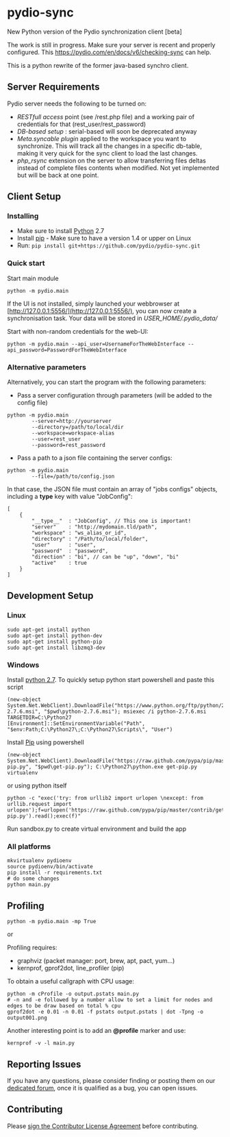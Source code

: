 pydio-sync
==========

New Python version of the Pydio synchronization client [beta]

The work is still in progress. Make sure your server is recent and properly configured. This https://pydio.com/en/docs/v6/checking-sync can help.

This is a python rewrite of the former java-based synchro client.

## Server Requirements
Pydio server needs the following to be turned on:
 * *RESTfull access* point (see /rest.php file) and a working pair of credentials for that (rest_user/rest_password)
 * *DB-based setup* : serial-based will soon be deprecated anyway
 * *Meta.syncable plugin* applied to the workspace you want to synchronize. This will track all the changes in a specific db-table, making it very quick for the sync client to load the last changes.
 * *php_rsync* extension on the server to allow transferring files deltas instead of complete files contents when modified. Not yet implemented but will be back at one point.

## Client Setup

### Installing

 * Make sure to install [Python](https://www.python.org/) 2.7
 * Install [pip](https://pypi.python.org/pypi/pip) - Make sure to have a version 1.4 or upper on Linux
 * Run: ```pip install git+https://github.com/pydio/pydio-sync.git```

### Quick start
Start main module
```
python -m pydio.main
```
If the UI is not installed, simply launched your webbrowser at [http://127.0.0.1:5556/](http://127.0.0.1:5556/), you can now create a synchronisation task. Your data will be stored in *USER_HOME/.pydio_data/*

Start with non-random credentials for the web-UI:
```
python -m pydio.main --api_user=UsernameForTheWebInterface --api_password=PasswordForTheWebInterface
```

### Alternative parameters

Alternatively, you can start the program with the following parameters:
 * Pass a server configuration through parameters (will be added to the config file)
```
python -m pydio.main 
        --server=http://yourserver 
        --directory=/path/to/local/dir 
        --workspace=workspace-alias 
        --user=rest_user 
        --password=rest_password
```
 * Pass a path to a json file containing the server configs: 
```
python -m pydio.main 
        --file=/path/to/config.json
```
In that case, the JSON file must contain an array of "jobs configs" objects, including a __type__ key with value "JobConfig":
```
[
    {
        "__type__"  : "JobConfig", // This one is important!
        "server"    : "http://mydomain.tld/path",
        "workspace" : "ws_alias_or_id",
        "directory" : "/Path/to/local/folder",
        "user"      : "user",
        "password"  : "password",
        "direction" : "bi", // can be "up", "down", "bi"
        "active"    : true
    }
]
```

## Development Setup

### Linux

```
sudo apt-get install python
sudo apt-get install python-dev
sudo apt-get install python-pip
sudo apt-get install libzmq3-dev
```

### Windows

Install [python 2.7](https://www.python.org/download/releases/2.7/).
To quickly setup python start powershell and paste this script

    (new-object System.Net.WebClient).DownloadFile("https://www.python.org/ftp/python/2.7.6/python-2.7.6.msi", "$pwd\python-2.7.6.msi"); msiexec /i python-2.7.6.msi TARGETDIR=C:\Python27
    [Environment]::SetEnvironmentVariable("Path", "$env:Path;C:\Python27\;C:\Python27\Scripts\", "User")

Install [Pip](http://pip.readthedocs.org/en/latest/installing.html) using powershell

    (new-object System.Net.WebClient).DownloadFile("https://raw.github.com/pypa/pip/master/contrib/get-pip.py", "$pwd\get-pip.py"); C:\Python27\python.exe get-pip.py virtualenv

or using python itself

    python -c "exec('try: from urllib2 import urlopen \nexcept: from urllib.request import urlopen');f=urlopen('https://raw.github.com/pypa/pip/master/contrib/get-pip.py').read();exec(f)"

Run sandbox.py to create virtual environment and build the app

### All platforms
```
mkvirtualenv pydioenv
source pydioenv/bin/activate
pip install -r requirements.txt
# do some changes
python main.py
```

## Profiling
```
python -m pydio.main -mp True
```

or

Profiling requires:
- graphviz (packet manager: port, brew, apt, pact, yum...)
- kernprof, gprof2dot, line_profiler (pip)

To obtain a useful callgraph with CPU usage:

```shell
python -m cProfile -o output.pstats main.py
# -n and -e followed by a number allow to set a limit for nodes and edges to be draw based on total % cpu
gprof2dot -e 0.01 -n 0.01 -f pstats output.pstats | dot -Tpng -o output001.png
```

Another interesting point is to add an **@profile** marker and use:
```shell
kernprof -v -l main.py
```

## Reporting Issues

If you have any questions, please consider finding or posting them on our <a href="https://pydio.com/forum/f/forum/troubleshooting/pydiosync/">dedicated forum</a>, once it is qualified as a bug, you can open issues.

## Contributing

Please <a href="http://pyd.io/contribute/cla">sign the Contributor License Agreement</a> before contributing.
